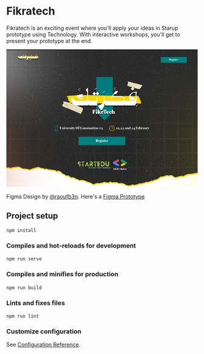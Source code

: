 # Fikratech

Fikratech is an exciting event where you'll apply your ideas in Starup prototype using Technology. With interactive workshops, you'll get to present your prototype at the end.

<!-- import image from screenshots -->

![fikratech](/screenshots/ss1.png)

Figma Design by [@raoufb3n](https://github.com/raoufb3n/). Here's a [Figma Prototype](https://www.figma.com/file/0wzuOUOtFpX4eBCBgrI1SK/Fikratech-Website?type=design&mode=design&t=9ZqykQwiz9htHRND-0)

## Project setup

```
npm install
```

### Compiles and hot-reloads for development

```
npm run serve
```

### Compiles and minifies for production

```
npm run build
```

### Lints and fixes files

```
npm run lint
```

### Customize configuration

See [Configuration Reference](https://cli.vuejs.org/config/).

